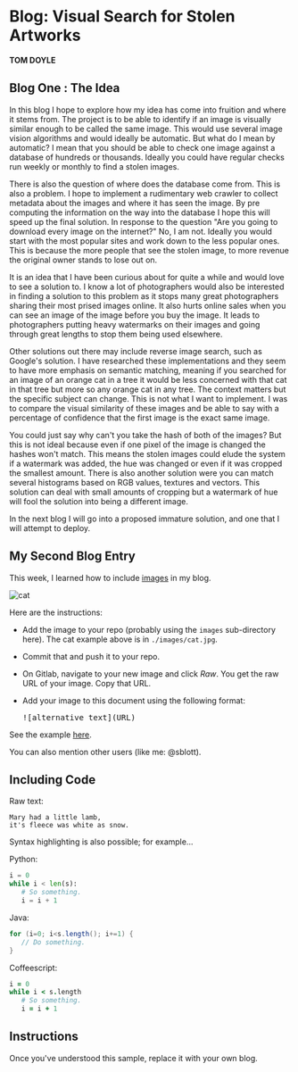 # Blog: Visual Search for Stolen Artworks

**TOM DOYLE**

## Blog One : The Idea

In this blog I hope to explore how my idea has come into fruition and where it stems from. The project is to be able to identify if an image is visually similar enough to be called the same image. This would use several image vision algorithms and would ideally be automatic. But what do I mean by automatic? I mean that you should be able to check one image against a database of hundreds or thousands. Ideally you could have regular checks run weekly or monthly to find a stolen images. 

There is also the question of where does the database come from. This is also a problem. I hope to implement a rudimentary web crawler to collect metadata about the images and where it has seen the image. By pre computing the information on the way into the database I hope this will speed up the final solution. In response to the question "Are you going to download every image on the internet?" No, I am not. Ideally you would start with the most popular sites and work down to the less popular ones. This is because the more people that see the stolen image, to more revenue the original owner stands to lose out on.

It is an idea that I have been curious about for quite a while and would love to see a solution to. I know a lot of photographers would also be interested in finding a solution to this problem as it stops many great photographers sharing their most prised images online. It also hurts online sales when you can see an image of the image before you buy the image. It leads to photographers putting heavy watermarks on their images and going through great lengths to stop them being used elsewhere. 

Other solutions out there may include reverse image search, such as Google's solution. I have researched these implementations and they seem to have more emphasis on semantic matching, meaning if you searched for an image of an orange cat in a tree it would be less concerned with that cat in that tree but more so any orange cat in any tree. The context matters but the specific subject can change. This is not what I want to implement. I was to compare the visual similarity of these images and be able to say with a percentage of confidence that the first image is the exact same image. 

You could just say why can't you take the hash of both of the images? But this is not ideal because even if one pixel of the image is changed the hashes won't match. This means the stolen images could elude the system if a watermark was added, the hue was changed or even if it was cropped the smallest amount. There is also another solution were you can match several histograms based on RGB values, textures and vectors. This solution can deal with small amounts of cropping but a watermark of hue will fool the solution into being a different image. 

In the next blog I will go into a proposed immature solution, and one that I will attempt to deploy. 


## My Second Blog Entry

This week, I learned how to include
[images](https://github.com/adam-p/markdown-here/wiki/Markdown-Cheatsheet#images)
in my blog.

![cat](https://gitlab.computing.dcu.ie/sblott/2018-ca400-XXXX/raw/master/docs/blog/images/cat.jpg)

Here are the instructions:

- Add the image to your repo (probably using the `images` sub-directory here).
  The cat example above is in `./images/cat.jpg`.

- Commit that and push it to your repo.

- On Gitlab, navigate to your new image and click *Raw*.  You get the raw URL of your image.  Copy that URL.

- Add your image to this document using the following format:

    <pre>![alternative text](URL)</pre>

See the example [here](https://gitlab.computing.dcu.ie/sblott/2018-ca400-XXXX/raw/master/docs/blog/blog.md).

You can also mention other users (like me: @sblott).

## Including Code

Raw text:
```
Mary had a little lamb,
it's fleece was white as snow.
```

Syntax highlighting is also possible; for example...

Python:
```python
i = 0
while i < len(s):
   # So something.
   i = i + 1
```

Java:
```java
for (i=0; i<s.length(); i+=1) {
   // Do something.
}
```

Coffeescript:
```coffeescript
i = 0
while i < s.length
   # So something.
   i = i + 1
```

## Instructions

Once you've understood this sample, replace it with your own blog.

